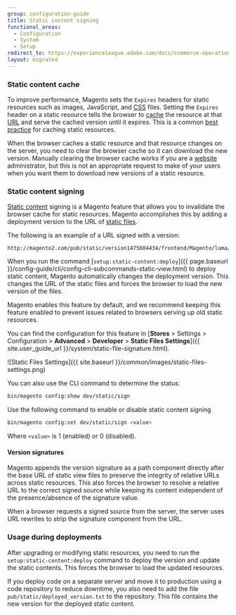 ```yaml
---
group: configuration-guide
title: Static content signing
functional_areas:
  - Configuration
  - System
  - Setup
redirect_to: https://experienceleague.adobe.com/docs/commerce-operations/configuration-guide/cache/static-content-signing.html
layout: migrated
---
```


### Static content cache

To improve performance, Magento sets the `Expires` headers for static resources such as images, JavaScript, and [CSS](https://glossary.magento.com/css) files.
Setting the `Expires` header on a static resource tells the browser to [cache](https://glossary.magento.com/cache) the resource at that [URL](https://glossary.magento.com/url) and serve the cached version until it expires.
This is a common [best practice](https://developer.yahoo.com/performance/rules.html#expires=) for caching static resources.

When the browser caches a static resource and that resource changes on the server, you need to clear the browser cache so it can download the new version.
Manually clearing the browser cache works if you are a [website](https://glossary.magento.com/website) administrator, but this is not an appropriate request to make of your users when you want them to download new versions of a static resource.

### Static content signing

[Static content](https://glossary.magento.com/static-content) signing is a Magento feature that allows you to invalidate the browser cache for static resources.
Magento accomplishes this by adding a deployment version to the URL of [static files](https://glossary.magento.com/static-files).

The following is an example of a URL signed with a version:

```terminal
http://magento2.com/pub/static/version1475604434/frontend/Magento/luma/en_US/images/logo.svg
```

When you run the command [`setup:static-content:deploy`]({{ page.baseurl }}/config-guide/cli/config-cli-subcommands-static-view.html) to deploy static content, Magento automatically changes the deployment version.
This changes the URL of the static files and forces the browser to load the new version of the files.

Magento enables this feature by default, and we recommend keeping this feature enabled to prevent issues related to browsers serving up old static resources.

You can find the configuration for this feature in [**Stores** > Settings > Configuration > **Advanced** > **Developer** > **Static Files Settings**]({{ site.user_guide_url }}/system/static-file-signature.html).

![Static Files Settings]({{ site.baseurl }}/common/images/static-files-settings.png)

You can also use the CLI command to determine the status:

```bash
bin/magento config:show dev/static/sign
```

Use the following command to enable or disable static content signing

```bash
bin/magento config:set dev/static/sign <value>
```

Where ```<value>``` is 1 (enabled) or 0 (disabled).

#### Version signatures

Magento appends the version signature as a path component directly after the base URL of static view files to preserve the integrity of relative URLs across static resources.
This also forces the browser to resolve a relative URL to the correct signed source while keeping its content independent of the presence/absence of the signature value.

When a browser requests a signed source from the server, the server uses URL rewrites to strip the signature component from the URL.

### Usage during deployments

After upgrading or modifying static resources, you need to run the `setup:static-content:deploy` command to deploy the version and update the static contents.
This forces the browser to load the updated resources.

If you deploy code on a separate server and move it to production using a code repository to reduce downtime, you also need to add the file `pub/static/deployed_version.txt` to the repository.
This file contains the new version for the deployed static content.
